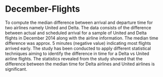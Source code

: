 # December-Flights

To compute the median difference between arrival and departure time for two airlines namely United and Delta. The data consists of the difference between actual and scheduled arrival for a sample of United and Delta flights in December 2014 along with the airline information. The median time difference was approx. 5 minutes (negative value) indicating most flights arrived early. The study has been conducted to apply different statistical techniques aiming to identify the difference in time for a Delta vs United airline flights. The statistics revealed from the study showed that the difference between the median time for Delta airlines and United airlines is significant.
